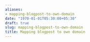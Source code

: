 ```yaml
---
aliases:
- mapping-blogpost-to-own-domain
date: "1970-01-01T05:30:00+05:30"
draft: true
slug: mapping-blogpost-to-own-domain
title: Mapping blogpost to own domain
---
```

